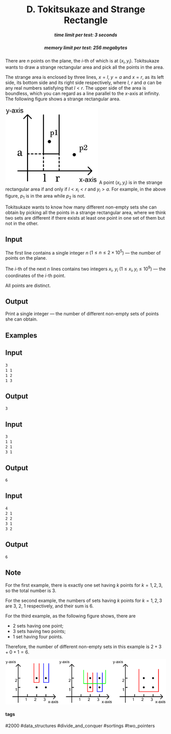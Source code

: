 <h1 style='text-align: center;'> D. Tokitsukaze and Strange Rectangle</h1>

<h5 style='text-align: center;'>time limit per test: 3 seconds</h5>
<h5 style='text-align: center;'>memory limit per test: 256 megabytes</h5>

There are $n$ points on the plane, the $i$-th of which is at $(x_i, y_i)$. Tokitsukaze wants to draw a strange rectangular area and pick all the points in the area.

The strange area is enclosed by three lines, $x = l$, $y = a$ and $x = r$, as its left side, its bottom side and its right side respectively, where $l$, $r$ and $a$ can be any real numbers satisfying that $l < r$. The upper side of the area is boundless, which you can regard as a line parallel to the $x$-axis at infinity. The following figure shows a strange rectangular area.

 ![](images/da2aefca33f93cc613b170675755eb2a06da1a9c.png) A point $(x_i, y_i)$ is in the strange rectangular area if and only if $l < x_i < r$ and $y_i > a$. For example, in the above figure, $p_1$ is in the area while $p_2$ is not.

Tokitsukaze wants to know how many different non-empty sets she can obtain by picking all the points in a strange rectangular area, where we think two sets are different if there exists at least one point in one set of them but not in the other.

## Input

The first line contains a single integer $n$ ($1 \leq n \leq 2 \times 10^5$) — the number of points on the plane.

The $i$-th of the next $n$ lines contains two integers $x_i$, $y_i$ ($1 \leq x_i, y_i \leq 10^9$) — the coordinates of the $i$-th point.

All points are distinct.

## Output

Print a single integer — the number of different non-empty sets of points she can obtain.

## Examples

## Input


```
3  
1 1  
1 2  
1 3  

```
## Output


```
3  

```
## Input


```
3  
1 1  
2 1  
3 1  

```
## Output


```
6  

```
## Input


```
4  
2 1  
2 2  
3 1  
3 2  

```
## Output


```
6  

```
## Note

For the first example, there is exactly one set having $k$ points for $k = 1, 2, 3$, so the total number is $3$.

For the second example, the numbers of sets having $k$ points for $k = 1, 2, 3$ are $3$, $2$, $1$ respectively, and their sum is $6$.

For the third example, as the following figure shows, there are

* $2$ sets having one point;
* $3$ sets having two points;
* $1$ set having four points.

Therefore, the number of different non-empty sets in this example is $2 + 3 + 0 + 1 = 6$.

 ![](images/e7cd405fe393c00f0a28e99a5ad42fe9951c0bf1.png) 

#### tags 

#2000 #data_structures #divide_and_conquer #sortings #two_pointers 